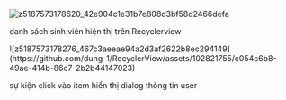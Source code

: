 
![z5187573178620_42e904c1e31b7e808d3bf58d2466defa](https://github.com/dung-1/RecyclerView/assets/102821755/42a1380e-8791-45c4-8dae-bac91235fb81)
<p>danh sách sinh viên hiện thị trên Recyclerview</p>
![z5187573178276_467c3aeeae94a2d3af2622b8ec294149](https://github.com/dung-1/RecyclerView/assets/102821755/c054c6b8-49ae-414b-86c7-2b2b44147023)
<p>sự kiện click vào item hiển thị dialog thông tin user</p>
